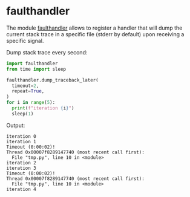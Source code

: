 # faulthandler

The module [faulthandler](https://docs.python.org/3/library/faulthandler.html) allows to register a handler that will dump the current stack trace in a specific file (stderr by default) upon receiving a specific signal.

Dump stack trace every second:

```python
import faulthandler
from time import sleep

faulthandler.dump_traceback_later(
  timeout=2,
  repeat=True,
)
for i in range(5):
  print(f"iteration {i}")
  sleep(1)
```

Output:

```plain
iteration 0
iteration 1
Timeout (0:00:02)!
Thread 0x00007f8289147740 (most recent call first):
  File "tmp.py", line 10 in <module>
iteration 2
iteration 3
Timeout (0:00:02)!
Thread 0x00007f8289147740 (most recent call first):
  File "tmp.py", line 10 in <module>
iteration 4
```
